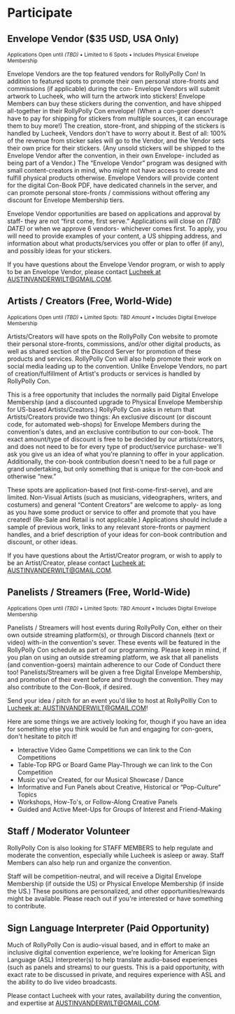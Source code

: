 # Participate
## Envelope Vendor ($35 USD, USA Only)
<small class="text-muted">Applications Open until *(TBD)* &#8226; Limited to 6 Spots &#8226; Includes Physical Envelope Membership</small>

Envelope Vendors are the top featured vendors for RollyPolly Con! In addition to featured spots to promote their own personal store-fronts and commissions (if applicable) during the con- Envelope Vendors will submit artwork to Lucheek, who will turn the artwork into stickers! Envelope Members can buy these stickers during the convention, and have shipped all-together in their RollyPolly Con envelope! (When a con-goer doesn't have to pay for shipping for stickers from multiple sources, it can encourage them to buy more!) The creation, store-front, and shipping of the stickers is handled by Lucheek, Vendors don't have to worry about it. Best of all: 100% of the revenue from sticker sales will go to the Vendor, and the Vendor sets their own price for their stickers. (Any unsold stickers will be shipped to the Envelope Vendor after the convention, in their own Envelope- included as being part of a Vendor.) The “Envelope Vendor” program was designed with small content-creators in mind, who might not have access to create and fulfill physical products otherwise. Envelope Vendors will provide content for the digital Con-Book PDF, have dedicated channels in the server, and can promote personal store-fronts / commissions without offering any discount for Envelope Membership tiers.

Envelope Vendor opportunities are based on applications and approval by staff- they are not “first come, first serve.” Applications will close on *(TBD DATE)* or when we approve 6 vendors- whichever comes first. To apply, you will need to provide examples of your content, a US shipping address, and information about what products/services you offer or plan to offer (if any), and possibly ideas for your stickers.

If you have questions about the Envelope Vendor program, or wish to apply to be an Envelope Vendor, please contact [Lucheek at AUSTINVANDERWILT@GMAIL.COM](mailto:austinvanderwilt@gmail.com).

## Artists / Creators (Free, World-Wide)
<small class="text-muted">Applications Open until *(TBD)* &#8226; Limited Spots: *TBD Amount* &#8226; Includes Digital Envelope Membership</small>

Artists/Creators will have spots on the RollyPolly Con website to promote their personal store-fronts, commissions, and/or other digital products, as well as shared section of the Discord Server for promotion of these products and services. RollyPolly Con will also help promote their work on social media leading up to the convention. Unlike Envelope Vendors, no part of creation/fulfillment of Artist's products or services is handled by RollyPolly Con.

This is a free opportunity that includes the normally paid Digital Envelope Membership (and a discounted upgrade to Physical Envelope Membership for US-based Artists/Creators.) RollyPolly Con asks in return that Artists/Creators provide two things: An exclusive discount (or discount code, for automated web-shops) for Envelope Members during the convention's dates, and an exclusive contribution to our con-book. The exact amount/type of discount is free to be decided by our artists/creators, and does not need to be for every type of product/service purchase- we'll ask you give us an idea of what you're planning to offer in your application. Additionally, the con-book contribution doesn't need to be a full page or grand undertaking, but only something that is unique for the con-book and otherwise “new.”

These spots are application-based (not first-come-first-serve), and are limited. Non-Visual Artists (such as musicians, videographers, writers, and costumers) and general “Content Creators” are welcome to apply- as long as you have some product or service to offer and promote that you have created! (Re-Sale and Retail is not applicable.) Applications should include a sample of previous work, links to any relevant store-fronts or payment handles, and a brief description of your ideas for con-book contribution and discount, or other ideas.

If you have questions about the Artist/Creator program, or wish to apply to be an Artist/Creator, please
contact [Lucheek at: AUSTINVANDERWILT@GMAIL.COM](mailto:austinvanderwilt@gmail.com).

## Panelists / Streamers (Free, World-Wide)
<small class="text-muted">Applications Open until *(TBD)* &#8226; Limited Spots: *TBD Amount* &#8226; Includes Digital Envelope Membership</small>

Panelists / Streamers will host events during RollyPolly Con, either on their own outside streaming platform(s), or through Discord channels (text or video) with-in the convention's sever. These events will be featured in the RollyPolly Con schedule as part of our programming. Please keep in mind, if you plan on using an outside streaming platform, we ask that all panelists (and convention-goers) maintain adherence to our Code of Conduct there too! Panelists/Streamers will be given a free Digital Envelope Membership, and promotion of their event before and through the convention. They may also contribute to the Con-Book, if desired.

Send your idea / pitch for an event you'd like to host at RollyPollly Con to [Lucheek at: AUSTINVANDERWILT@GMAIL.COM](mailto:austinvanderwilt@gmail.com)!

Here are some things we are actively looking for, though if you have an idea for something else you think would be fun and engaging for con-goers, don't hesitate to pitch it!

- Interactive Video Game Competitions we can link to the Con Competitions
- Table-Top RPG or Board Game Play-Through we can link to the Con Competition
- Music you've Created, for our Musical Showcase / Dance
- Informative and Fun Panels about Creative, Historical or “Pop-Culture” Topics
- Workshops, How-To's, or Follow-Along Creative Panels
- Guided and Active Meet-Ups for Groups of Interest and Friend-Making

## Staff / Moderator Volunteer
RollyPolly Con is also looking for STAFF MEMBERS to help regulate and moderate the convention, especially while Lucheek is asleep or away. Staff Members can also help run and organize the convention.

Staff will be competition-neutral, and will receive a Digital Envelope Membership (if outside the US) or Physical Envelope Membership (if inside the US.) These positions are personalized, and other opportunities/rewards might be available. Please reach out if you're interested or have something to contribute.

## Sign Language Interpreter (Paid Opportunity)
Much of RollyPolly Con is audio-visual based, and in effort to make an inclusive digital convention experience, we're looking for American Sign Language (ASL) Interpreter(s) to help translate audio-based experiences (such as panels and streams) to our guests. This is a paid opportunity, with exact rate to be discussed in private, and requires experience with ASL and the ability to do live video broadcasts.

Please contact Lucheek with your rates, availability during the convention, and expertise at [AUSTINVANDERWILT@GMAIL.COM](mailto:austinvanderwilt@gmail.com).